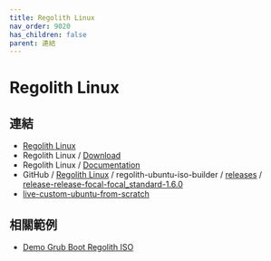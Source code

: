 ```yaml
---
title: Regolith Linux
nav_order: 9020
has_children: false
parent: 連結
---
```



# Regolith Linux


## 連結

* [Regolith Linux](https://regolith-linux.org/)
* Regolith Linux / [Download](https://regolith-linux.org/download/)
* Regolith Linux / [Documentation](https://regolith-linux.org/docs/)
* GitHub / [Regolith Linux](https://github.com/regolith-linux/) / regolith-ubuntu-iso-builder / [releases](https://github.com/regolith-linux/regolith-ubuntu-iso-builder/releases) / [release-release-focal-focal_standard-1.6.0](https://github.com/regolith-linux/regolith-ubuntu-iso-builder/releases/tag/release-release-focal-focal_standard-1.6.0)
* [live-custom-ubuntu-from-scratch](https://github.com/mvallim/live-custom-ubuntu-from-scratch)


## 相關範例

* [Demo Grub Boot Regolith ISO](https://github.com/samwhelp/note-about-grub/tree/gh-pages/_demo/prototype/boot_iso/demo_41_custom/RegolithLinux/latest)
